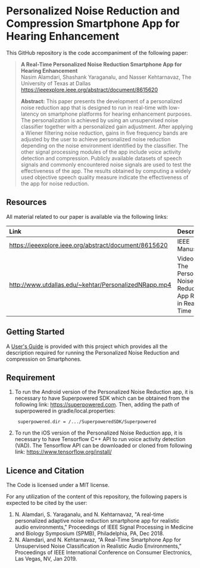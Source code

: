 # Personalized Noise Reduction and Compression Smartphone App for Hearing Enhancement

This GitHub repository is the code accompaniment of the following paper:
> **A Real-Time Personalized Noise Reduction Smartphone App for Hearing Enhancement**<br>
> Nasim Alamdari, Shashank Yaraganalu, and Nasser Kehtarnavaz, The University of Texas at Dallas<br>
> https://ieeexplore.ieee.org/abstract/document/8615620<br>
>
> **Abstract:** This paper presents the development of a personalized noise reduction app that is designed to run in real-time with low-latency on smartphone platforms for hearing enhancement purposes. The personalization is achieved by using an unsupervised noise classifier together with a personalized gain adjustment. After applying a Wiener filtering noise reduction, gains in five frequency bands are adjusted by the user to achieve personalized noise reduction depending on the noise environment identified by the classifier. The other signal processing modules of the app include voice activity detection and compression. Publicly available datasets of speech signals and commonly encountered noise signals are used to test the effectiveness of the app. The results obtained by computing a widely used objective speech quality measure indicate the effectiveness of the app for noise reduction.

## Resources

All material related to our paper is available via the following links:

|**Link**|Description
|:-------|:----------
|https://ieeexplore.ieee.org/abstract/document/8615620| IEEE Manuscript
|http://www.utdallas.edu/~kehtar/PersonalizedNRapp.mp4| Video Clip of The Personalized Noise Reduction App Running in Real-Time


## Getting Started

A [User's Guide](Users-Guide-PersonalizedNoiseReduction.pdf) is provided with this project which provides all the description required for running the Personalized Noise Reduction and compression on Smartphones.

## Requirement
1. To run the Android version of the Personalized Noise Reduction app, it is necessary to have Superpowered SDK which can be obtained from the following link: https://superpowered.com.
Then, adding the path of superpowered in gradle/local.properties:
    
        superpowered.dir = /.../SuperpoweredSDK/Superpowered

2. To run the iOS version of the Personalized Noise Reduction app, it is necessary to have Tensorflow C++ API to run voice activity detection (VAD). The Tensorflow API can be downloaded or cloned from following link: https://www.tensorflow.org/install/

## Licence and Citation
The Code is licensed under a MIT license.

For any utilization of the content of this repository, the following papers is expected to be cited by the user:
1. N. Alamdari, S. Yaraganalu, and N. Kehtarnavaz, "A real-time personalized adaptive noise reduction smartphone app for realistic audio environments," Proceedings of IEEE Signal Processing in Medicine and Biology Symposium (SPMB), Philadelphia, PA, Dec 2018.
2. N. Alamdari, and N. Kehtarnavaz, “A Real-Time Smartphone App for Unsupervised Noise Classification in Realistic Audio Environments,” Proceedings of IEEE International Conference on Consumer Electronics, Las Vegas, NV, Jan 2019.
